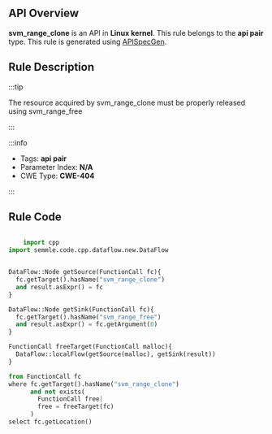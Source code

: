 ---
---


## API Overview
**svm_range_clone** is an API in **Linux kernel**. This rule belongs to the **api pair** type. This rule is generated using [APISpecGen](../../tools/APISpecGen).
## Rule Description

:::tip

The resource acquired by svm_range_clone must be properly released using svm_range_free

:::

:::info

- Tags: **api pair**
- Parameter Index: **N/A**
- CWE Type: **CWE-404**

:::

## Rule Code
```python

    import cpp
import semmle.code.cpp.dataflow.new.DataFlow


DataFlow::Node getSource(FunctionCall fc){
  fc.getTarget().hasName("svm_range_clone")
  and result.asExpr() = fc
}

DataFlow::Node getSink(FunctionCall fc){
  fc.getTarget().hasName("svm_range_free")
  and result.asExpr() = fc.getArgument(0)
}

FunctionCall freeTarget(FunctionCall malloc){
  DataFlow::localFlow(getSource(malloc), getSink(result))
}

from FunctionCall fc
where fc.getTarget().hasName("svm_range_clone")
      and not exists(
        FunctionCall free| 
        free = freeTarget(fc)
      )
select fc.getLocation()

    
```